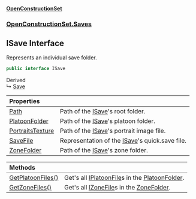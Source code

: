 #### [OpenConstructionSet](index.md 'index')
### [OpenConstructionSet.Saves](index.md#OpenConstructionSet_Saves 'OpenConstructionSet.Saves')
## ISave Interface
Represents an individual save folder.  
```csharp
public interface ISave
```

Derived  
&#8627; [Save](DTn0VMSX+zoEg79swwhkAA.md 'OpenConstructionSet.Saves.Save')  

| Properties | |
| :--- | :--- |
| [Path](F9N5emqSkc68DY+PX58RZA.md 'OpenConstructionSet.Saves.ISave.Path') | Path of the [ISave](Ctkxwo+aKH6hcxhzKw7nag.md 'OpenConstructionSet.Saves.ISave')'s root folder.<br/> |
| [PlatoonFolder](LGXJ5EQm7GOhtK+r9R+f+w.md 'OpenConstructionSet.Saves.ISave.PlatoonFolder') | Path of the [ISave](Ctkxwo+aKH6hcxhzKw7nag.md 'OpenConstructionSet.Saves.ISave')'s platoon folder.<br/> |
| [PortraitsTexture](aFwKZRpfeczkVxnaMqtA7A.md 'OpenConstructionSet.Saves.ISave.PortraitsTexture') | Path of the [ISave](Ctkxwo+aKH6hcxhzKw7nag.md 'OpenConstructionSet.Saves.ISave')'s portrait image file.<br/> |
| [SaveFile](+9xeS6kug4o_A6S2EUh5yQ.md 'OpenConstructionSet.Saves.ISave.SaveFile') | Representation of the [ISave](Ctkxwo+aKH6hcxhzKw7nag.md 'OpenConstructionSet.Saves.ISave')'s quick.save file.<br/> |
| [ZoneFolder](9W1qvi78rJJ_QShHMUuXOw.md 'OpenConstructionSet.Saves.ISave.ZoneFolder') | Path of the [ISave](Ctkxwo+aKH6hcxhzKw7nag.md 'OpenConstructionSet.Saves.ISave')'s zone folder.<br/> |

| Methods | |
| :--- | :--- |
| [GetPlatoonFiles()](bec_wj7PkXNWWKGeNH2xzw.md 'OpenConstructionSet.Saves.ISave.GetPlatoonFiles()') | Get's all [IPlatoonFile](FAIZt04bt6APcINqPxKNlA.md 'OpenConstructionSet.Saves.IPlatoonFile')s in the [PlatoonFolder](LGXJ5EQm7GOhtK+r9R+f+w.md 'OpenConstructionSet.Saves.ISave.PlatoonFolder').<br/> |
| [GetZoneFiles()](PhG7EdNGSoqLpC5yDSfW3g.md 'OpenConstructionSet.Saves.ISave.GetZoneFiles()') | Get's all [IZoneFile](scW+_5cvCUTTTF2WAFvWuw.md 'OpenConstructionSet.Saves.IZoneFile')s in the [ZoneFolder](9W1qvi78rJJ_QShHMUuXOw.md 'OpenConstructionSet.Saves.ISave.ZoneFolder').<br/> |
